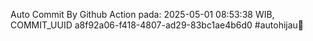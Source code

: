 Auto Commit By Github Action pada: 2025-05-01 08:53:38 WIB, COMMIT_UUID a8f92a06-f418-4807-ad29-83bc1ae4b6d0 #autohijau🗿
